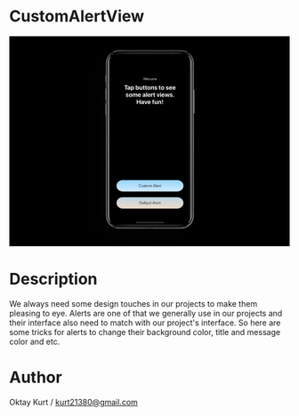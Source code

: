# CustomAlertView

![](oktay-kurt-swift-custom-alert.gif)

# Description
We always need some design touches in our projects to make them pleasing to eye. Alerts are one of that we generally use in our projects and their interface also need to match with our project's interface. So here are some tricks for alerts to change their background color, title and message color and etc.

# Author
Oktay Kurt / kurt21380@gmail.com
